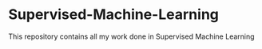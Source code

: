 # Supervised-Machine-Learning
This repository contains all my work done in Supervised Machine Learning
